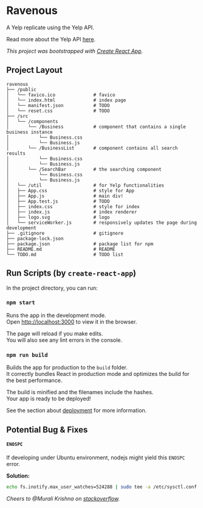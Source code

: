 # Ravenous

A Yelp replicate using the Yelp API. 

Read more about the Yelp API [here](https://www.yelp.com/developers/documentation/v3/business_search).

*This project was bootstrapped with [Create React App](https://github.com/facebook/create-react-app).*

## Project Layout

```
ravenous
├── /public
│   └── favico.ico              # favico
│   └── index.html              # index page
│   └── manifest.json           # TODO
│   └── reset.css               # TODO
├── /src
│   └── /components
│   	└── /Business           # component that contains a single business instance
│   	    └── Business.css
│   	    └── Business.js
│   	└── /BusinessList       # component contains all search results
│   	    └── Business.css
│   	    └── Business.js
│   	└── /SearchBar          # the searching component
│   	    └── Business.css
│   	    └── Business.js
│   └── /util                   # for Yelp functionalities
│   ├── App.css                 # style for App
│   ├── App.js                  # main div!
│   ├── App.test.js             # TODO
│   ├── index.css               # style for index
│   ├── index.js                # index renderer
│   ├── logo.svg                # logo
│   └── serviceWorker.js        # responsively updates the page during development
├── .gitignore                  # gitignore
├── package-lock.json                  
├── package.json                # package list for npm
├── README.md                   # README
└── TODO.md                     # TODO list
```

## Run Scripts (by `create-react-app`)

In the project directory, you can run:

### `npm start`

Runs the app in the development mode.<br>
Open [http://localhost:3000](http://localhost:3000) to view it in the browser.

The page will reload if you make edits.<br>
You will also see any lint errors in the console.

### `npm run build`

Builds the app for production to the `build` folder.<br>
It correctly bundles React in production mode and optimizes the build for the best performance.

The build is minified and the filenames include the hashes.<br>
Your app is ready to be deployed!

See the section about [deployment](https://facebook.github.io/create-react-app/docs/deployment) for more information.

## Potential Bug & Fixes

#### `ENOSPC`

If developing under Ubuntu environment, nodejs might yield this `ENOSPC` error.

**Solution:**

```bash
echo fs.inotify.max_user_watches=524288 | sudo tee -a /etc/sysctl.conf && sudo sysctl -p
```

*Cheers to @Murali Krishna on [stackoverflow](https://stackoverflow.com/questions/22475849/node-js-what-is-enospc-error-and-how-to-solve/32600959#32600959).*